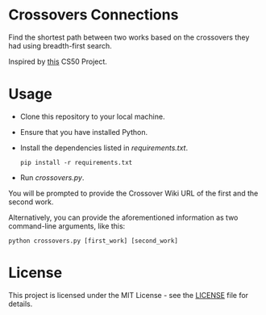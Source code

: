 # Crossovers Connections

 Find the shortest path between two works based on the crossovers they had using breadth-first search.

Inspired by [this](https://cs50.harvard.edu/ai/2020/projects/0/degrees/) CS50 Project.

 # Usage

- Clone this repository to your local machine.
- Ensure that you have installed Python.
- Install the dependencies listed in *requirements.txt*.
  
  ````
  pip install -r requirements.txt
  ````
- Run *crossovers.py*.

You will be prompted to provide the Crossover Wiki URL of the first and the second work.

Alternatively, you can provide the aforementioned information as two command-line arguments, like this:

````
python crossovers.py [first_work] [second_work]
````

# License

This project is licensed under the MIT License - see the [LICENSE](https://github.com/giovanni-cutri/crossovers-connections/blob/main/LICENSE) file for details.
